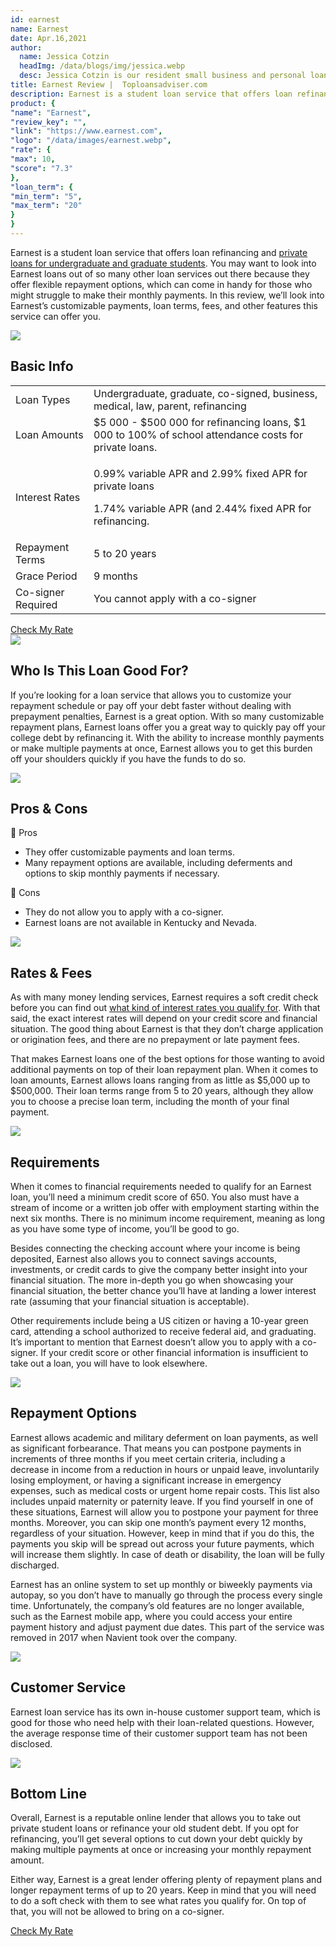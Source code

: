 ```yaml
---
id: earnest
name: Earnest
date: Apr.16,2021
author:
  name: Jessica Cotzin
  headImg: /data/blogs/img/jessica.webp
  desc: Jessica Cotzin is our resident small business and personal loans whiz. She is a skilled writer with a bachelor’s in journalism from Florida Atlantic University, providing information to her readers on the loans industry and personal finance.
title: Earnest Review |  Toploansadviser.com
description: Earnest is a student loan service that offers loan refinancing and private loans for both graduate and undergraduate students. They offer very flexible repayment options.
product: {
"name": "Earnest",
"review_key": "",
"link": "https://www.earnest.com",
"logo": "/data/images/earnest.webp",
"rate": {
"max": 10,
"score": "7.3"
},
"loan_term": {
"min_term": "5",
"max_term": "20"
}
}
---
```


Earnest is a student loan service that offers loan refinancing and <a href="/student-loan" target="_blank" rel="noopener noreferrer">private loans for undergraduate and graduate students</a>. You may want to look into Earnest loans out of so many other loan services out there because they offer flexible repayment options, which can come in handy for those who might struggle to make their monthly payments. In this review, we’ll look into Earnest’s customizable payments, loan terms, fees, and other features this service can offer you.

<div class="title-box"><img src="/data/images/r-1.webp"/><h2 class="title">Basic Info</h2></div>

<table>
  <tr>
    <td>Loan Types</td>
    <td>Undergraduate, graduate, co-signed, business, medical, law, parent, refinancing</td>
  </tr>
<tr>
    <td>Loan Amounts</td>
    <td>$5 000 - $500 000 for refinancing loans, $1 000 to 100% of school attendance costs for private loans. </td>
  </tr>
<tr>
    <td>Interest Rates</td>
    <td><p>0.99% variable APR and 2.99% fixed APR for private loans</p><p>1.74% variable APR (and 2.44% fixed APR for refinancing.</p></td>
  </tr>
<tr>
    <td>Repayment Terms</td>
    <td>5 to 20 years</td>
  </tr>
<tr>
    <td>Grace Period</td>
    <td>9 months</td>
  </tr>
<tr>
    <td>Co-signer Required</td>
    <td>You cannot apply with a co-signer</td>
  </tr>
</table>

<div class="btn-box"><a href="/student-loan" rel="noopener noreferrer" target="_blank" class="btn">Check My Rate</a></div>




<div class="title-box"><img src="/data/images/r-9.webp"/><h2 class="title">Who Is This Loan Good For?</h2></div>

If you’re looking for a loan service that allows you to customize your repayment schedule or pay off your debt faster without dealing with prepayment penalties, Earnest is a great option. With so many customizable repayment plans, Earnest loans offer you a great way to quickly pay off your college debt by refinancing it. With the ability to increase monthly payments or make multiple payments at once, Earnest allows you to get this burden off your shoulders quickly if you have the funds to do so.


<div class="title-box"><img src="/data/images/r-7.webp" /><h2 class="title">Pros & Cons</h2></div>


<div class="pros-cons-box">
            <div class="pros">
              <div class="title-box">
                <span class="iconfont">&#xe644;</span>
                <span class="text">Pros</span>
              </div>
              <ul class="list">
<li>They offer customizable payments and loan terms.</li>
<li>Many repayment options are available, including deferments and options to skip monthly payments if necessary.</li>
              </ul>
            </div>
            <div class="cons">
              <div class="title-box">
                <span class="iconfont">&#xe60c;</span>
                <span class="text">Cons</span>
              </div>
              <ul class="list">
<li>They do not allow you to apply with a co-signer.</li>
<li>Earnest loans are not available in Kentucky and Nevada.</li>
              </ul>
            </div>
          </div>


<div class="title-box"><img src="/data/images/r-11.webp"/><h2 class="title">Rates & Fees</h2></div>

As with many money lending services, Earnest requires a soft credit check before you can find out <a href="/student-loan" target="_blank" rel="noopener noreferrer">what kind of interest rates you qualify for</a>. With that said, the exact interest rates will depend on your credit score and financial situation. The good thing about Earnest is that they don’t charge application or origination fees, and there are no prepayment or late payment fees.

That makes Earnest loans one of the best options for those wanting to avoid additional payments on top of their loan repayment plan. When it comes to loan amounts, Earnest allows loans ranging from as little as $5,000 up to $500,000. Their loan terms range from 5 to 20 years, although they allow you to choose a precise loan term, including the month of your final payment.


<div class="title-box"><img src="/data/images/r-10.webp"/><h2 class="title">Requirements</h2></div>

When it comes to financial requirements needed to qualify for an Earnest loan, you’ll need a minimum credit score of 650. You also must have a stream of income or a written job offer with employment starting within the next six months. There is no minimum income requirement, meaning as long as you have some type of income, you’ll be good to go.

Besides connecting the checking account where your income is being deposited, Earnest also allows you to connect savings accounts, investments, or credit cards to give the company better insight into your financial situation. The more in-depth you go when showcasing your financial situation, the better chance you’ll have at landing a lower interest rate (assuming that your financial situation is acceptable).

Other requirements include being a US citizen or having a 10-year green card, attending a school authorized to receive federal aid, and graduating. It’s important to mention that Earnest doesn’t allow you to apply with a co-signer. If your credit score or other financial information is insufficient to take out a loan, you will have to look elsewhere.


<div class="title-box"><img src="/data/images/r-12.webp"/><h2 class="title">Repayment Options</h2></div>

Earnest allows academic and military deferment on loan payments, as well as significant forbearance. That means you can postpone payments in increments of three months if you meet certain criteria, including a decrease in income from a reduction in hours or unpaid leave, involuntarily losing employment, or having a significant increase in emergency expenses, such as medical costs or urgent home repair costs. This list also includes unpaid maternity or paternity leave. If you find yourself in one of these situations, Earnest will allow you to postpone your payment for three months. Moreover, you can skip one month’s payment every 12 months, regardless of your situation. However, keep in mind that if you do this, the payments you skip will be spread out across your future payments, which will increase them slightly. In case of death or disability, the loan will be fully discharged.

Earnest has an online system to set up monthly or biweekly payments via autopay, so you don’t have to manually go through the process every single time. Unfortunately, the company’s old features are no longer available, such as the Earnest mobile app, where you could access your entire payment history and adjust payment due dates. This part of the service was removed in 2017 when Navient took over the company.



<div class="title-box"><img src="/data/images/r-13.webp" /><h2 class="title">Customer Service</h2></div>

Earnest loan service has its own in-house customer support team, which is good for those who need help with their loan-related questions. However, the average response time of their customer support team has not been disclosed.

<div class="title-box"><img src="/data/images/r-14.svg"/><h2 class="title">Bottom Line</h2></div>

Overall, Earnest is a reputable online lender that allows you to take out private student loans or refinance your old student debt. If you opt for refinancing, you’ll get several options to cut down your debt quickly by making multiple payments at once or increasing your monthly repayment amount.

Either way, Earnest is a great lender offering plenty of repayment plans and longer repayment terms of up to 20 years. Keep in mind that you will need to do a soft check with them to see what rates you qualify for. On top of that, you will not be allowed to bring on a co-signer.


<div class="btn-box"><a href="/student-loan" rel="noopener noreferrer" target="_blank" class="btn">Check My Rate</a></div>
